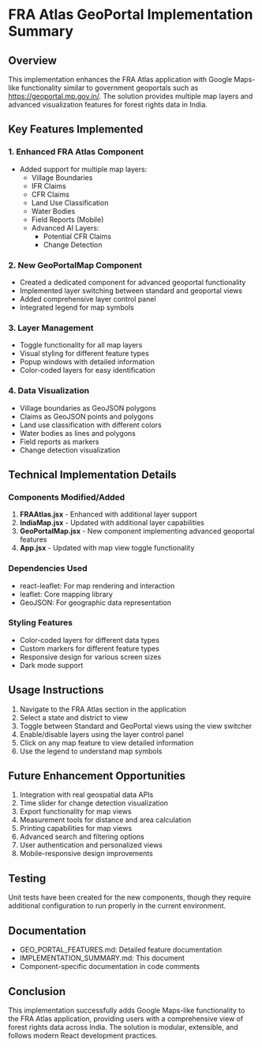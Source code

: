 # FRA Atlas GeoPortal Implementation Summary

## Overview
This implementation enhances the FRA Atlas application with Google Maps-like functionality similar to government geoportals such as https://geoportal.mp.gov.in/. The solution provides multiple map layers and advanced visualization features for forest rights data in India.

## Key Features Implemented

### 1. Enhanced FRA Atlas Component
- Added support for multiple map layers:
  - Village Boundaries
  - IFR Claims
  - CFR Claims
  - Land Use Classification
  - Water Bodies
  - Field Reports (Mobile)
  - Advanced AI Layers:
    - Potential CFR Claims
    - Change Detection

### 2. New GeoPortalMap Component
- Created a dedicated component for advanced geoportal functionality
- Implemented layer switching between standard and geoportal views
- Added comprehensive layer control panel
- Integrated legend for map symbols

### 3. Layer Management
- Toggle functionality for all map layers
- Visual styling for different feature types
- Popup windows with detailed information
- Color-coded layers for easy identification

### 4. Data Visualization
- Village boundaries as GeoJSON polygons
- Claims as GeoJSON points and polygons
- Land use classification with different colors
- Water bodies as lines and polygons
- Field reports as markers
- Change detection visualization

## Technical Implementation Details

### Components Modified/Added
1. **FRAAtlas.jsx** - Enhanced with additional layer support
2. **IndiaMap.jsx** - Updated with additional layer capabilities
3. **GeoPortalMap.jsx** - New component implementing advanced geoportal features
4. **App.jsx** - Updated with map view toggle functionality

### Dependencies Used
- react-leaflet: For map rendering and interaction
- leaflet: Core mapping library
- GeoJSON: For geographic data representation

### Styling Features
- Color-coded layers for different data types
- Custom markers for different feature types
- Responsive design for various screen sizes
- Dark mode support

## Usage Instructions

1. Navigate to the FRA Atlas section in the application
2. Select a state and district to view
3. Toggle between Standard and GeoPortal views using the view switcher
4. Enable/disable layers using the layer control panel
5. Click on any map feature to view detailed information
6. Use the legend to understand map symbols

## Future Enhancement Opportunities

1. Integration with real geospatial data APIs
2. Time slider for change detection visualization
3. Export functionality for map views
4. Measurement tools for distance and area calculation
5. Printing capabilities for map views
6. Advanced search and filtering options
7. User authentication and personalized views
8. Mobile-responsive design improvements

## Testing
Unit tests have been created for the new components, though they require additional configuration to run properly in the current environment.

## Documentation
- GEO_PORTAL_FEATURES.md: Detailed feature documentation
- IMPLEMENTATION_SUMMARY.md: This document
- Component-specific documentation in code comments

## Conclusion
This implementation successfully adds Google Maps-like functionality to the FRA Atlas application, providing users with a comprehensive view of forest rights data across India. The solution is modular, extensible, and follows modern React development practices.